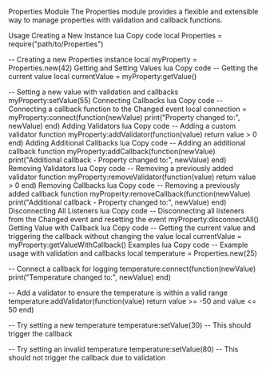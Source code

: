 Properties Module
The Properties module provides a flexible and extensible way to manage properties with validation and callback functions.

Usage
Creating a New Instance
lua
Copy code
local Properties = require("path/to/Properties")

-- Creating a new Properties instance
local myProperty = Properties.new(42)
Getting and Setting Values
lua
Copy code
-- Getting the current value
local currentValue = myProperty:getValue()

-- Setting a new value with validation and callbacks
myProperty:setValue(55)
Connecting Callbacks
lua
Copy code
-- Connecting a callback function to the Changed event
local connection = myProperty:connect(function(newValue)
    print("Property changed to:", newValue)
end)
Adding Validators
lua
Copy code
-- Adding a custom validator function
myProperty:addValidator(function(value)
    return value > 0
end)
Adding Additional Callbacks
lua
Copy code
-- Adding an additional callback function
myProperty:addCallback(function(newValue)
    print("Additional callback - Property changed to:", newValue)
end)
Removing Validators
lua
Copy code
-- Removing a previously added validator function
myProperty:removeValidator(function(value)
    return value > 0
end)
Removing Callbacks
lua
Copy code
-- Removing a previously added callback function
myProperty:removeCallback(function(newValue)
    print("Additional callback - Property changed to:", newValue)
end)
Disconnecting All Listeners
lua
Copy code
-- Disconnecting all listeners from the Changed event and resetting the event
myProperty:disconnectAll()
Getting Value with Callback
lua
Copy code
-- Getting the current value and triggering the callback without changing the value
local currentValue = myProperty:getValueWithCallback()
Examples
lua
Copy code
-- Example usage with validation and callbacks
local temperature = Properties.new(25)

-- Connect a callback for logging
temperature:connect(function(newValue)
    print("Temperature changed to:", newValue)
end)

-- Add a validator to ensure the temperature is within a valid range
temperature:addValidator(function(value)
    return value >= -50 and value <= 50
end)

-- Try setting a new temperature
temperature:setValue(30)  -- This should trigger the callback

-- Try setting an invalid temperature
temperature:setValue(80)  -- This should not trigger the callback due to validation
